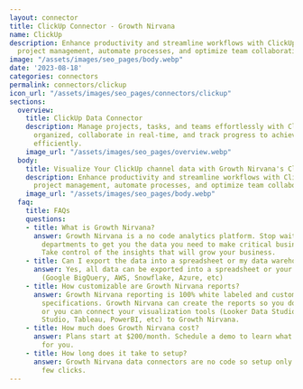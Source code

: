 ```yaml
---
layout: connector
title: ClickUp Connector - Growth Nirvana
name: ClickUp
description: Enhance productivity and streamline workflows with ClickUp. Simplify
  project management, automate processes, and optimize team collaboration.
image: "/assets/images/seo_pages/body.webp"
date: '2023-08-18'
categories: connectors
permalink: connectors/clickup
icon_url: "/assets/images/seo_pages/connectors/clickup"
sections:
  overview:
    title: ClickUp Data Connector
    description: Manage projects, tasks, and teams effortlessly with ClickUp. Stay
      organized, collaborate in real-time, and track progress to achieve your goals
      efficiently.
    image_url: "/assets/images/seo_pages/overview.webp"
  body:
    title: Visualize Your ClickUp channel data with Growth Nirvana's ClickUp Connector
    description: Enhance productivity and streamline workflows with ClickUp. Simplify
      project management, automate processes, and optimize team collaboration.
    image_url: "/assets/images/seo_pages/body.webp"
  faq:
    title: FAQs
    questions:
    - title: What is Growth Nirvana?
      answer: Growth Nirvana is a no code analytics platform. Stop waiting for other
        departments to get you the data you need to make critical business decisions.
        Take control of the insights that will grow your business.
    - title: Can I export the data into a spreadsheet or my data warehouse?
      answer: Yes, all data can be exported into a spreadsheet or your data warehouse
        (Google BigQuery, AWS, Snowflake, Azure, etc)
    - title: How customizable are Growth Nirvana reports?
      answer: Growth Nirvana reporting is 100% white labeled and customized to your
        specifications. Growth Nirvana can create the reports so you don’t have to
        or you can connect your visualization tools (Looker Data Studio/Google Data
        Studio, Tableau, PowerBI, etc) to Growth Nirvana.
    - title: How much does Growth Nirvana cost?
      answer: Plans start at $200/month. Schedule a demo to learn what plan is best
        for you.
    - title: How long does it take to setup?
      answer: Growth Nirvana data connectors are no code so setup only requires a
        few clicks.
---
```

